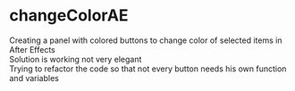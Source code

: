 # changeColorAE
Creating a panel with colored buttons to change color of selected items in After Effects  
Solution is working not very elegant  
Trying to refactor the code so that not every button needs his own function and variables
